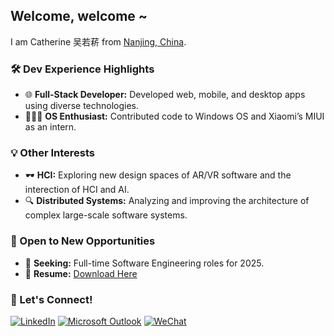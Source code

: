 ## Welcome, welcome ~
I am Catherine 吴若菥 from [Nanjing, China](https://www.google.com/maps/place/%E4%B8%AD%E5%9B%BD%E6%B1%9F%E8%8B%8F%E7%9C%81%E5%8D%97%E4%BA%AC%E5%B8%82/@17.5126382,77.2950694,3z/data=!4m5!3m4!1s0x35b58c9b668dcd83:0x8ffbb60b79df1b06!8m2!3d32.0583799!4d118.79647).

### 🛠️ Dev Experience Highlights
- 🌐 **Full-Stack Developer:** Developed web, mobile, and desktop apps using diverse technologies.
- 👩🏻‍💻 **OS Enthusiast:** Contributed code to Windows OS and Xiaomi’s MIUI as an intern.

### 💡 Other Interests
- 🕶️ **HCI:** Exploring new design spaces of AR/VR software and the interection of HCI and AI.
- 🔍 **Distributed Systems:** Analyzing and improving the architecture of complex large-scale software systems.

### 🌟 Open to New Opportunities
- 👀 **Seeking:** Full-time Software Engineering roles for 2025.
- 📄 **Resume:** [Download Here](https://github.com/catherineruoxiwu/catherineruoxiwu/blob/main/Catherine_Wu_Resume_v7.pdf)

### 🤝 Let's Connect!
[![LinkedIn](https://img.shields.io/badge/LinkedIn-0077B5?style=for-the-badge&logo=linkedin&logoColor=white)](https://www.linkedin.com/in/ruoxi-catherine-wu/)
[![Microsoft Outlook](https://img.shields.io/badge/Microsoft_Outlook-0078D4?style=for-the-badge&logo=microsoft-outlook&logoColor=white)](mailto:ruoxi.wu@uwaterloo.ca)
[![WeChat](https://img.shields.io/badge/WeChat-07C160?style=for-the-badge&logo=wechat&logoColor=white)](https://github.com/catherineruoxiwu/catherineruoxiwu/blob/main/wechat_qr_code.png)
